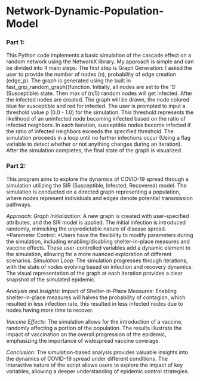 # Network-Dynamic-Population-Model

### Part 1:
This Python code implements a basic simulation of the cascade effect on a random network using the NetworkX library. My approach is simple and can be divided into 4 main steps:
The first step is Graph Generation: I asked the user to provide the number of nodes (n), probability of edge creation (edge_p). The graph is generated using the built in fast_gnp_random_graph()function. 
Initially, all nodes are set to the 'S' (Susceptible) state. Then max of (n/5) random nodes will get infected. After the infected nodes are created. The graph will be drawn, the node colored blue for susceptible and red for infected.
The user is prompted to input a threshold value p (0.0 - 1.0) for the simulation. This threshold represents the likelihood of an uninfected node becoming infected based on the ratio of infected neighbors. In each iteration, susceptible nodes become infected if the ratio of infected neighbors exceeds the specified threshold. The simulation proceeds in a loop until no further infections occur (Using a flag variable to detect whether or not anything changes during an iteration). 
After the simulation completes, the final state of the graph is visualized.


### Part 2:
This program aims to explore the dynamics of COVID-19 spread through a simulation utilizing the SIR (Susceptible, Infected, Recovered) model. The simulation is conducted on a directed graph representing a population, where nodes represent individuals and edges denote potential transmission pathways.

*Approach:*
    *Graph Initialization:*
    A new graph is created with user-specified attributes, and the SIR model is applied. The initial infection is introduced randomly, mimicking the unpredictable nature of disease spread.
    *Parameter Control:
    *Users have the flexibility to modify parameters during the simulation, including enabling/disabling shelter-in-place measures and vaccine effects. These user-controlled variables add a dynamic element to the simulation, allowing for a more nuanced exploration of different scenarios.
    *Simulation Loop:*
    The simulation progresses through iterations, with the state of nodes evolving based on infection and recovery dynamics. The visual representation of the graph at each iteration provides a clear snapshot of the simulated epidemic.

*Analysis and Insights:*
Impact of Shelter-in-Place Measures:
Enabling shelter-in-place measures will halves the probability of contagion, which resulted in less infection rate, this resulted in less infected nodes due to nodes having more time to recover.

*Vaccine Effects:*
The simulation allows for the introduction of a vaccine, randomly affecting a portion of the population. The results illustrate the impact of vaccination on the overall progression of the epidemic, emphasizing the importance of widespread vaccine coverage.

*Conclusion:*
The simulation-based analysis provides valuable insights into the dynamics of COVID-19 spread under different conditions. The interactive nature of the script allows users to explore the impact of key variables, allowing a deeper understanding of epidemic control strategies.

